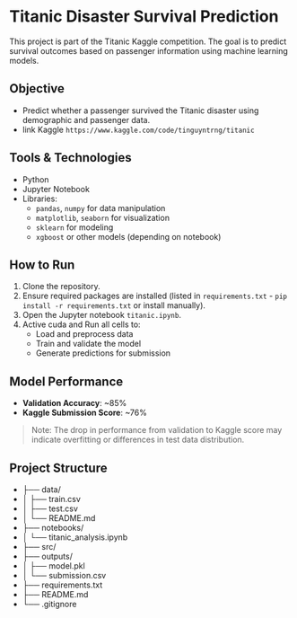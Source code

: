 # Titanic Disaster Survival Prediction

This project is part of the Titanic Kaggle competition. The goal is to predict survival outcomes based on passenger information using machine learning models.

##  Objective

- Predict whether a passenger survived the Titanic disaster using demographic and passenger data.
- link Kaggle `https://www.kaggle.com/code/tinguyntrng/titanic`
## Tools & Technologies

- Python
- Jupyter Notebook
- Libraries:
  - `pandas`, `numpy` for data manipulation
  - `matplotlib`, `seaborn` for visualization
  - `sklearn` for modeling
  - `xgboost` or other models (depending on notebook)

##  How to Run

1. Clone the repository.
2. Ensure required packages are installed (listed in `requirements.txt` - `pip install -r requirements.txt` or install manually).
3. Open the Jupyter notebook `titanic.ipynb`.
4. Active cuda and Run all cells to:
   - Load and preprocess data
   - Train and validate the model
   - Generate predictions for submission

##  Model Performance

- **Validation Accuracy**: ~85%
- **Kaggle Submission Score**: ~76%

> Note: The drop in performance from validation to Kaggle score may indicate overfitting or differences in test data distribution.

##  Project Structure
-  ├── data/
-  │   ├── train.csv
-  │   ├── test.csv
-  │   └── README.md      
-  ├── notebooks/
-  │   └── titanic_analysis.ipynb
-  ├── src/
-  ├── outputs/
-  │   ├── model.pkl
-  │   └── submission.csv
-  ├── requirements.txt
-  ├── README.md
-  └── .gitignore

